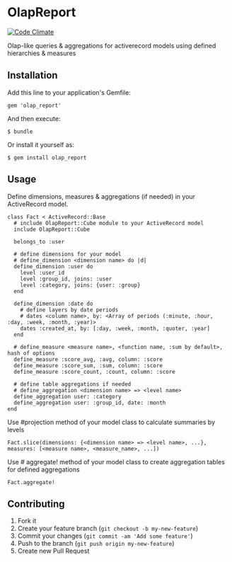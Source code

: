 # OlapReport

[![Code Climate](https://codeclimate.com/github/hck/olap_report.png)](https://codeclimate.com/github/hck/olap_report)

Olap-like queries & aggregations for activerecord models using defined hierarchies & measures

## Installation

Add this line to your application's Gemfile:

    gem 'olap_report'

And then execute:

    $ bundle

Or install it yourself as:

    $ gem install olap_report

## Usage

Define dimensions, measures & aggregations (if needed) in your ActiveRecord model.

    class Fact < ActiveRecord::Base
      # include OlapReport::Cube module to your ActiveRecord model
      include OlapReport::Cube

      belongs_to :user

      # define dimensions for your model
      # define_dimension <dimension name> do |d|
      define_dimension :user do
        level :user_id
        level :group_id, joins: :user
        level :category, joins: {user: :group}
      end

      define_dimension :date do
        # define layers by date periods
        # dates <column name>, by: <Array of periods (:minute, :hour, :day, :week, :month, :year)>
        dates :created_at, by: [:day, :week, :month, :quoter, :year]
      end

      # define_measure <measure name>, <function name, :sum by default>, hash of options
      define_measure :score_avg, :avg, column: :score
      define_measure :score_sum, :sum, column: :score
      define_measure :score_count, :count, column: :score

      # define table aggregations if needed
      # define_aggregation <dimension name> => <level name>
      define_aggregation user: :category
      define_aggregation user: :group_id, date: :month
    end

Use #projection method of your model class to calculate summaries by levels

    Fact.slice(dimensions: {<dimension name> => <level name>, ...}, measures: [<measure name>, <measure_name>, ...])

Use # aggregate! method of your model class to create aggregation tables for defined aggregations

    Fact.aggregate!

## Contributing

1. Fork it
2. Create your feature branch (`git checkout -b my-new-feature`)
3. Commit your changes (`git commit -am 'Add some feature'`)
4. Push to the branch (`git push origin my-new-feature`)
5. Create new Pull Request
